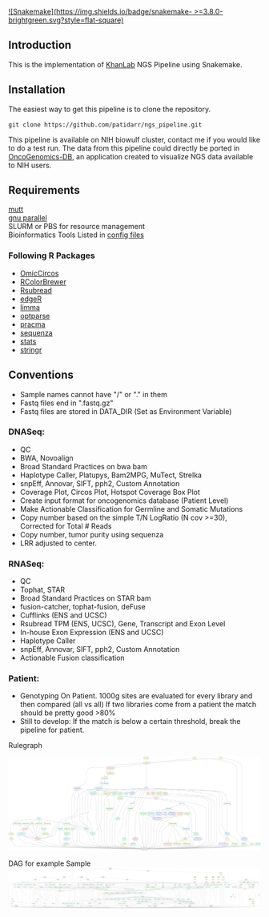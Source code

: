[![Snakemake](https://img.shields.io/badge/snakemake- >=3.8.0-brightgreen.svg?style=flat-square)](http://snakemake.bitbucket.org)

## Introduction
This is the implementation of [KhanLab](https://ccr.cancer.gov/Genetics-Branch/javed-khan) NGS Pipeline using Snakemake.
## Installation

The easiest way to get this pipeline is to clone the repository.

```
git clone https://github.com/patidarr/ngs_pipeline.git
```
This pipeline is available on NIH biowulf cluster, contact me if you would like to do a test run. The data from this pipeline could directly be ported in [OncoGenomics-DB](https://fr-s-bsg-onc-d.ncifcrf.gov/oncogenomics/public/), an application created to visualize NGS data available to NIH users.
## Requirements
[mutt](http://www.mutt.org/)  
[gnu parallel](http://www.gnu.org/software/parallel/)  
SLURM or PBS for resource management  
Bioinformatics Tools Listed in [config files](config/config_common_biowulf.json)  
### Following R Packages
- [OmicCircos](https://www.bioconductor.org/packages/release/bioc/html/OmicCircos.html)
- [RColorBrewer](https://cran.r-project.org/web/packages/RColorBrewer/index.html)
- [Rsubread](https://bioconductor.org/packages/release/bioc/html/Rsubread.html)
- [edgeR](http://bioconductor.org/packages/release/bioc/html/edgeR.html)
- [limma](http://bioconductor.org/packages/release/bioc/html/limma.html)
- [optparse](https://cran.r-project.org/web/packages/optparse/index.html)
- [pracma](https://cran.r-project.org/web/packages/pracma/index.html)
- [sequenza](https://cran.r-project.org/web/packages/sequenza/index.html)
- [stats](https://stat.ethz.ch/R-manual/R-devel/library/stats/html/00Index.html)
- [stringr](https://cran.r-project.org/web/packages/stringr/vignettes/stringr.html) 

## Conventions

- Sample names cannot have "/" or "." in them
- Fastq files end in ".fastq.gz"
- Fastq files are stored in DATA_DIR (Set as Environment Variable) 

### DNASeq:
- QC
- BWA, Novoalign
- Broad Standard Practices on bwa bam
- Haplotype Caller, Platupys, Bam2MPG, MuTect, Strelka
- snpEff, Annovar, SIFT, pph2, Custom Annotation
- Coverage Plot, Circos Plot, Hotspot Coverage Box Plot
- Create input format for oncogenomics database (Patient Level)
- Make Actionable Classification for Germline and Somatic Mutations 
- Copy number based on the simple T/N LogRatio (N cov >=30), Corrected for Total # Reads
- Copy number, tumor purity using sequenza 
- LRR adjusted to center. 

### RNASeq:
- QC
- Tophat, STAR
- Broad Standard Practices on STAR bam
- fusion-catcher, tophat-fusion, deFuse
- Cufflinks (ENS and UCSC)
- Rsubread TPM (ENS, UCSC), Gene, Transcript and Exon Level
- In-house Exon Expression (ENS and UCSC)
- Haplotype Caller
- snpEff, Annovar, SIFT, pph2, Custom Annotation
- Actionable Fusion classification

### Patient:
- Genotyping On Patient. 
	1000g sites are evaluated for every library and then compared (all vs all)
	If two libraries come from a patient the match should be pretty good >80%
- Still to develop:
	If the match is below a certain threshold, break the pipeline for patient.

Rulegraph


![alt tag](Rulegraph.png)


DAG for example Sample
![alt tag](dag.png)
